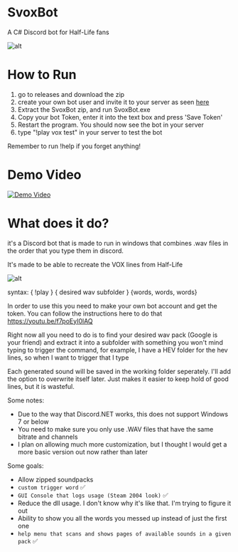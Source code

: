 # SvoxBot
A C# Discord bot for Half-Life fans

![alt](https://i.imgur.com/1OoXXSs.jpg)

# How to Run

1. go to releases and download the zip
2. create your own bot user and invite it to your server as seen [here](https://youtu.be/f7poEyI0lAQ)
3. Extract the SvoxBot zip, and run SvoxBot.exe
4. Copy your bot Token, enter it into the text box and press 'Save Token'
5. Restart the program. You should now see the bot in your server
6. type "!play vox test" in your server to test the bot

Remember to run !help if you forget anything!

# Demo Video

[![Demo Video](https://img.youtube.com/vi/W_ySzLsUe-M/0.jpg)](https://youtu.be/W_ySzLsUe-M)

# What does it do?

it's a Discord bot that is made to run in windows that
combines .wav files in the order that you type them in discord.

It's made to be able to recreate the VOX lines from Half-Life

![alt](https://i.imgur.com/EoRCIrp.png)

syntax: { !play } { desired wav subfolder } {words, words, words}

In order to use this you need to make your own bot account and get the token.
You can follow the instructions here to do that https://youtu.be/f7poEyI0lAQ

Right now all you need to do is to find your desired wav pack (Google is your friend) and extract it into a subfolder
with something you won't mind typing to trigger the command, for example, I have a HEV folder for the hev lines, so when I want to trigger that I type 

<!play hev hiss beep getmedkit>

Each generated sound will be saved in the working folder seperately. I'll add the option to overwrite itself later. Just makes it easier to keep hold of good lines, but it is wasteful.

Some notes: 
- Due to the way that Discord.NET works, this does not support Windows 7 or below
- You need to make sure you only use .WAV files that have the same bitrate and channels
- I plan on allowing much more customization, but I thought I would get a more basic version out now rather than later

Some goals:
- Allow zipped soundpacks
- `custom trigger word` ✅
- `GUI Console that logs usage (Steam 2004 look)` ✅
- Reduce the dll usage. I don't know why it's like that. I'm trying to figure it out
- Ability to show you all the words you messed up instead of just the first one
- `help menu that scans and shows pages of available sounds in a given pack` ✅
